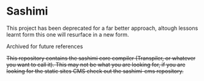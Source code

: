 # Sashimi

This project has been deprecated for a far better approach, altough lessons learnt form this one will resurface in a new form.

Archived for future references

~~This repository contains the sashimi core compiler (Transpiler, or whatever you want to call it). 
This may not be what you are looking for, if you are looking for the static sites CMS check  out the sashimi-cms repository.~~

